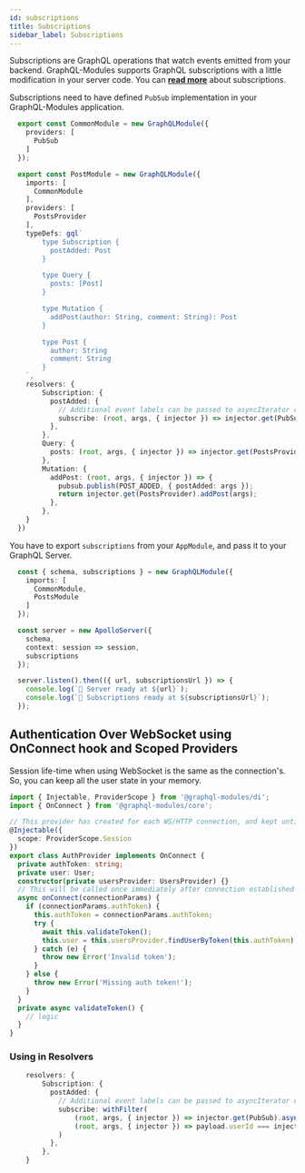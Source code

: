 ```yaml
---
id: subscriptions
title: Subscriptions
sidebar_label: Subscriptions
---
```


Subscriptions are GraphQL operations that watch events emitted from your backend. GraphQL-Modules supports GraphQL subscriptions with a little modification in your server code. You can **[read more](https://www.apollographql.com/docs/apollo-server/features/subscriptions.html)** about subscriptions.

Subscriptions need to have defined `PubSub` implementation in your GraphQL-Modules application.

```typescript
  export const CommonModule = new GraphQLModule({
    providers: [
      PubSub
    ]
  });
```

```typescript
  export const PostModule = new GraphQLModule({
    imports: [
      CommonModule
    ],
    providers: [
      PostsProvider
    ],
    typeDefs: gql`
        type Subscription {
          postAdded: Post
        }

        type Query {
          posts: [Post]
        }

        type Mutation {
          addPost(author: String, comment: String): Post
        }

        type Post {
          author: String
          comment: String
        }
    `,
    resolvers: {
        Subscription: {
          postAdded: {
            // Additional event labels can be passed to asyncIterator creation
            subscribe: (root, args, { injector }) => injector.get(PubSub).asyncIterator([POST_ADDED]),
          },
        },
        Query: {
          posts: (root, args, { injector }) => injector.get(PostsProvider).posts()
        },
        Mutation: {
          addPost: (root, args, { injector }) => {
            pubsub.publish(POST_ADDED, { postAdded: args });
            return injector.get(PostsProvider).addPost(args);
          },
        },
    }
  })
```

You have to export `subscriptions` from your `AppModule`, and pass it to your GraphQL Server.

```typescript
  const { schema, subscriptions } = new GraphQLModule({
    imports: [
      CommonModule,
      PostsModule
    ]
  });

  const server = new ApolloServer({
    schema,
    context: session => session,
    subscriptions
  });

  server.listen().then(({ url, subscriptionsUrl }) => {
    console.log(`🚀 Server ready at ${url}`);
    console.log(`🚀 Subscriptions ready at ${subscriptionsUrl}`);
  });
```

## Authentication Over WebSocket using OnConnect hook and Scoped Providers

Session life-time when using WebSocket is the same as the connection's. So, you can keep all the user state in your memory.

```typescript
import { Injectable, ProviderScope } from '@graphql-modules/di';
import { OnConnect } from '@graphql-modules/core';

// This provider has created for each WS/HTTP connection, and kept until the connection is terminated
@Injectable({
  scope: ProviderScope.Session
})
export class AuthProvider implements OnConnect {
  private authToken: string;
  private user: User;
  constructor(private usersProvider: UsersProvider) {}
  // This will be called once immediately after connection established and the session is constructed.
  async onConnect(connectionParams) {
    if (connectionParams.authToken) {
      this.authToken = connectionParams.authToken;
      try {
        await this.validateToken();
        this.user = this.usersProvider.findUserByToken(this.authToken);
      } catch (e) {
        throw new Error('Invalid token');
      }
    } else {
      throw new Error('Missing auth token!');
    }
  }
  private async validateToken() {
    // logic
  }
}
```

### Using in Resolvers

```typescript
    resolvers: {
        Subscription: {
          postAdded: {
            // Additional event labels can be passed to asyncIterator creation
            subscribe: withFilter(
                (root, args, { injector }) => injector.get(PubSub).asyncIterator([POST_ADDED]),
                (root, args, { injector }) => payload.userId === injector.get(AuthProvider).user.id
            )
          },
        },
    }
```
